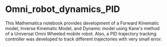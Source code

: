 # Omni_robot_dynamics_PID
This Mathematica notebook provides development of a Forward Kinematic model, Inverse Kinematic Model, and Dynamic model using Kane's method of a Universal Omni Wheeled mobile robot. Also, a PID trajectory tracking controller was developed to track different trajectories with very small error. 
